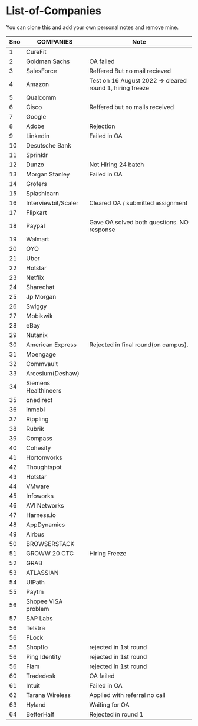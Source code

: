 # List-of-Companies

You can clone this and add your own personal notes and remove mine.

| Sno | COMPANIES            | Note                                                               |
| --- | -------------------- | ------------------------------------------------------------------ |
| 1   | CureFit              |                                                                    |
| 2   | Goldman Sachs        |     OA failed                                                      |
| 3   | SalesForce           |   Reffered But no mail recieved                                    |
| 4   | Amazon               |    Test on 16 August 2022  -> cleared round 1, hiring freeze       |
| 5   | Qualcomm             |                                                                    |
| 6   | Cisco                |  Reffered but no mails received                                    |
| 7   | Google               |                                                                    |
| 8   | Adobe                |   Rejection                                                        |
| 9   | Linkedin             |   Failed in OA                                                     |
| 10  | Desutsche Bank       |                                                                    |
| 11  | Sprinklr             |                                                                    |
| 12  | Dunzo                |     Not Hiring 24 batch                                            |
| 13  | Morgan Stanley       |     Failed in OA                                                   |
| 14  | Grofers              |                                                                    |
| 15  | Splashlearn          |                                                                    |
| 16  | Interviewbit/Scaler  |        Cleared OA / submitted assignment                           |
| 17  | Flipkart             |                                                                    |
| 18  | Paypal               |   Gave OA solved both questions. NO response                       |
| 19  | Walmart              |                                                                    |
| 20  | OYO                  |                                                                    |
| 21  | Uber                 |                                                                    |
| 22  | Hotstar              |                                                                    |
| 23  | Netflix              |                                                                    |
| 24  | Sharechat            |                                                                    |
| 25  | Jp Morgan            |                                                                    |
| 26  | Swiggy               |                                                                    |
| 27  | Mobikwik             |                                                                    |
| 28  | eBay                 |                                                                    |
| 29  | Nutanix              |                                                                    |
| 30  | American Express     |      Rejected in final round(on campus).                           |
| 31  | Moengage             |                                                                    |
| 32  | Commvault            |                                                                    |
| 33  | Arcesium(Deshaw)     |                                                                    |
| 34  | Siemens Healthineers |                                                                    |
| 35  | onedirect            |                                                                    |
| 36  | inmobi               |                                                                    |
| 37  | Rippling             |                                                                    |
| 38  | Rubrik               |                                                                    |
| 39  | Compass              |                                                                    |
| 40  | Cohesity             |                                                                    |
| 41  | Hortonworks          |                                                                    |
| 42  | Thoughtspot          |                                                                    |
| 43  | Hotstar              |                                                                    |
| 44  | VMware               |                                                                    |
| 45  | Infoworks            |                                                                    |
| 46  | AVI Networks         |                                                                    |
| 47  | Harness.io           |                                                                    |
| 48  | AppDynamics          |                                                                    |
| 49  | Airbus               |                                                                    |
| 50  | BROWSERSTACK         |                                                                    |
| 51  | GROWW 20 CTC         |  Hiring Freeze                                                     |
| 52  | GRAB                 |                                                                    |
| 53  | ATLASSIAN            |                                                                    |
| 54  | UIPath               |                                                                    |
| 55  | Paytm                |                                                                    |
| 56  | Shopee VISA problem  |                                                                    |
| 57  | SAP Labs             |                                                                    |
| 56  | Telstra              |                                                                    |
| 56  |FLock                 |                                                                    |
| 58  | Shopflo              |            rejected in 1st round                                   |
| 56  |Ping Identity         |          rejected in 1st round                                     |
| 56  | Flam                 |                rejected in 1st round                               |
| 60  | Tradedesk            |                 OA failed                                          |
| 61  | Intuit               |               Failed in OA                                         |
| 62  | Tarana Wireless      |      Applied with referral no call                                 |
| 63  | Hyland               |            Waiting for OA                                          |
| 64  | BetterHalf           |           Rejected in round 1                                      |









